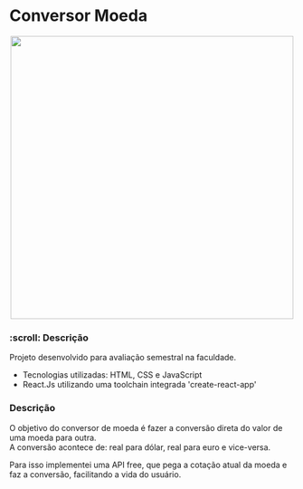 <h1> Conversor Moeda </h1>

<p align="center">
  <img src="https://i.imgur.com/t1g8qBU.png" width="500">
</p>

<h3> :scroll: Descrição </h3>

Projeto desenvolvido para avaliação semestral na faculdade.

* Tecnologias utilizadas: HTML, CSS e JavaScript
* React.Js utilizando uma toolchain integrada 'create-react-app'

<h3> Descrição </h3>

O objetivo do conversor de moeda é fazer a conversão direta do valor de uma moeda para outra.<br>
A conversão acontece de: real para dólar, real para euro e vice-versa.

Para isso implementei uma API free, que pega a cotação atual da moeda e faz a conversão, facilitando a vida do usuário.
